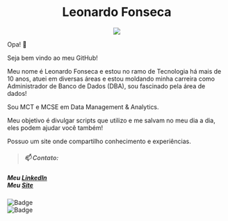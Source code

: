 <h1 align="center"> Leonardo Fonseca </h1>
<p align="center">
  <img src="https://user-images.githubusercontent.com/51407941/89068584-ebc64600-d347-11ea-9d0b-18b04e8f58c0.jpg"/>
</p>
Opa! 👋 <br>

Seja bem vindo ao meu GitHub!


Meu nome é Leonardo Fonseca e estou no ramo de Tecnologia há mais de 10 anos, atuei em diversas áreas e estou moldando minha carreira como Administrador de Banco de Dados (DBA), sou fascinado pela área de dados! <br>

Sou MCT e MCSE em Data Management & Analytics. <br>

Meu objetivo é divulgar scripts que utilizo e me salvam no meu dia a dia, eles podem ajudar você também! <br>

Possuo um site onde compartilho conhecimento e experiências.</i>

>##### 📫 Contato:   
##### Meu [LinkedIn](https://www.linkedin.com/in/leofb/)<br>Meu [Site](https://leonardofonseca.com.br)

![Badge](https://img.shields.io/badge/using-SQL%20Server-blue)<br>![Badge](https://img.shields.io/badge/using-Azure%20SQL%20Database-blue)
